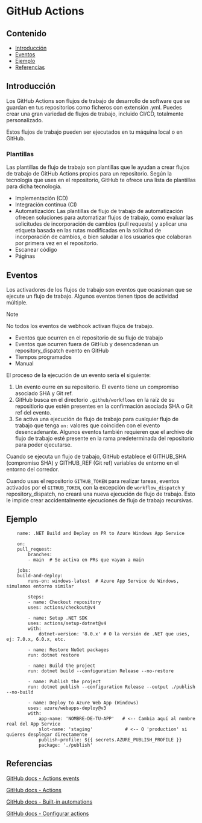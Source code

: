 # GitHub Actions

## Contenido

- [Introducción](#introducción)
- [Eventos](#eventos)
- [Ejemplo](#ejemplo)
- [Referencias](#referencias)

## Introducción

Los GitHub Actions son flujos de trabajo de desarrollo de software que se guardan en tus repositorios como ficheros con extensión .yml. Puedes crear una gran variedad de flujos de trabajo, incluido CI/CD, totalmente personalizado.

Estos flujos de trabajo pueden ser ejecutados en tu máquina local o en GitHub.

### Plantillas

Las plantillas de flujo de trabajo son plantillas que le ayudan a crear flujos de trabajo de GitHub Actions propios para un repositorio. Según la tecnologia que uses en el repositorio, GitHub te ofrece una lista de plantillas para dicha tecnologia.

- Implementación (CD)
- Integración continua (CI)
- Automatización: Las plantillas de flujo de trabajo de automatización ofrecen soluciones para automatizar flujos de trabajo, como evaluar las solicitudes de incorporación de cambios (pull requests) y aplicar una etiqueta basada en las rutas modificadas en la solicitud de incorporación de cambios, o bien saludar a los usuarios que colaboran por primera vez en el repositorio.
- Escanear código
- Páginas

## Eventos

Los activadores de los flujos de trabajo son eventos que ocasionan que se ejecute un flujo de trabajo. Algunos eventos tienen tipos de actividad múltiple.

> [!NOTE]
> No todos los eventos de webhook activan flujos de trabajo.

- Eventos que ocurren en el repositorio de su flujo de trabajo
- Eventos que ocurren fuera de GitHub y desencadenan un repository_dispatch evento en GitHub
- Tiempos programados
- Manual

El proceso de la ejecución de un evento sería el siguiente:

1. Un evento ourre en su repositorio. El evento tiene un compromiso asociado SHA y Git ref.
2. GitHub busca en el directorio `.github/workflows` en la raíz de su repositiorio que estén presentes en la confirmación asociada SHA o Git ref del evento.
3. Se activa una ejecución de flujo de trabajo para cualquier flujo de trabajo que tenga `on:` valores que coinciden con el evento desencadenante. Algunos eventos también requieren que el archivo de flujo de trabajo esté presente en la rama predeterminada del repositorio para poder ejecutarse.

Cuando se ejecuta un flujo de trabajo, GitHub establece el GITHUB_SHA (compromiso SHA) y GITHUB_REF (Git ref) variables de entorno en el entorno del corredor.

Cuando usas el repositorio `GITHUB_TOKEN` para realizar tareas, eventos activados por el `GITHUB_TOKEN`, con la excepción de `workflow_dispatch` y repository_dispatch, no creará una nueva ejecución de flujo de trabajo. Esto le impide crear accidentalmente ejecuciones de flujo de trabajo recursivas.

## Ejemplo

        name: .NET Build and Deploy on PR to Azure Windows App Service

        on:
        pull_request:
            branches:
            - main  # Se activa en PRs que vayan a main

        jobs:
        build-and-deploy:
            runs-on: windows-latest  # Azure App Service de Windows, simulamos entorno similar

            steps:
            - name: Checkout repository
            uses: actions/checkout@v4

            - name: Setup .NET SDK
            uses: actions/setup-dotnet@v4
            with:
                dotnet-version: '8.0.x' # O la versión de .NET que uses, ej: 7.0.x, 6.0.x, etc.

            - name: Restore NuGet packages
            run: dotnet restore

            - name: Build the project
            run: dotnet build --configuration Release --no-restore

            - name: Publish the project
            run: dotnet publish --configuration Release --output ./publish --no-build

            - name: Deploy to Azure Web App (Windows)
            uses: azure/webapps-deploy@v3
            with:
                app-name: 'NOMBRE-DE-TU-APP'   # <-- Cambia aquí al nombre real del App Service
                slot-name: 'staging'            # <-- O 'production' si quieres desplegar directamente
                publish-profile: ${{ secrets.AZURE_PUBLISH_PROFILE }}
                package: './publish'

## Referencias

[GitHub docs - Actions events](https://docs.github.com/en/actions/writing-workflows/choosing-when-your-workflow-runs/events-that-trigger-workflows#about-events-that-trigger-workflows)

[GitHub docs - Actions](https://docs.github.com/en/actions/about-github-actions/about-continuous-integration-with-github-actions)

[GitHub docs - Built-in automations](https://docs.github.com/en/issues/planning-and-tracking-with-projects/automating-your-project/using-the-built-in-automations)

[GitHub docs - Configurar actions](https://docs.github.com/es/repositories/managing-your-repositorys-settings-and-features/enabling-features-for-your-repository/managing-github-actions-settings-for-a-repository)